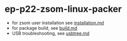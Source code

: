 # ep-p22-zsom-linux-packer

- for zsom user installation see [installation.md](./doc/installation.md)
- for package build, see [build.md](./doc/build.md)
- USB troubleshooting, see  [usbtree.md](./doc/usbtree.md)

